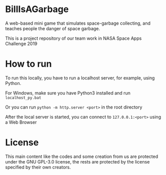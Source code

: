 # BillIsAGarbage
A web-based mini game that simulates space-garbage collecting, and teaches people the danger of space garbage. 

This is a project repository of our team work in NASA Space Apps Challenge 2019

#
# How to run
To run this locally, you have to run a localhost server, for example, using Python.

For Windows, make sure you have Python3 installed and run ```localhost_py.bat```

Or you can run ```python -m http.server <port>``` in the root directory

After the local server is started, you can connect to ```127.0.0.1:<port>``` using a Web Browser

#
# License
This main content like the codes and some creation from us are protected under the GNU GPL-3.0 license, the rests are protected by the license specified by their own creators.
